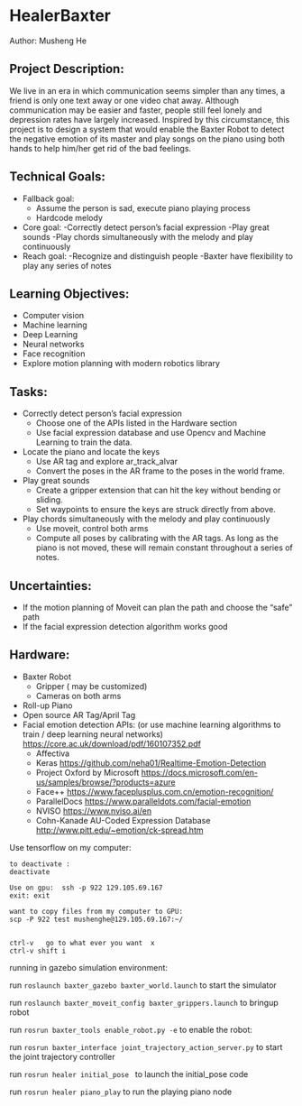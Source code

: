 # HealerBaxter
Author: Musheng He
## Project Description:
We live in an era in which communication seems simpler than any times, a friend is only one text away or one video chat away. Although communication may be easier and faster, people still feel lonely and depression rates have largely increased. Inspired by this circumstance, this project is to design a system that would enable the Baxter Robot to detect the negative emotion of its master and play songs on the piano using both hands to help him/her get rid of the bad feelings.

## Technical Goals: 
+ Fallback goal:
    - Assume the person is sad, execute piano playing process
    - Hardcode melody
+ Core goal:
    -Correctly detect person’s facial expression
    -Play great sounds
    -Play chords simultaneously with the melody and play continuously
+ Reach goal:
    -Recognize and distinguish people
    -Baxter have flexibility to play any series of notes

## Learning Objectives:
+ Computer vision
+ Machine learning
+ Deep Learning 
+ Neural networks
+ Face recognition
+ Explore motion planning with modern robotics library

## Tasks:
+ Correctly detect person’s facial expression
    - Choose one of the APIs listed in the Hardware section
    - Use facial expression database and use Opencv and Machine Learning to train the data.
+ Locate the piano and locate  the keys
    - Use AR tag and explore ar_track_alvar
    - Convert the poses in the AR frame to the poses in the world frame.
+ Play great sounds
    - Create a gripper extension that can hit the key without bending or sliding.
    - Set waypoints to ensure the keys are struck directly from above.
+ Play chords simultaneously with the melody and play continuously
    - Use moveit, control both arms
    - Compute all poses by calibrating with the AR tags. As long as the piano is not moved, these will remain constant throughout a series of notes.

## Uncertainties:
+ If the motion planning of Moveit can plan the path and choose the “safe” path
+ If the facial expression detection algorithm works good

## Hardware:
+ Baxter Robot
    - Gripper ( may be customized)
    - Cameras on both arms
+ Roll-up Piano
+ Open source AR Tag/April Tag
+ Facial emotion detection APIs: (or use machine learning algorithms to train / deep learning neural networks)
https://core.ac.uk/download/pdf/160107352.pdf
    - Affectiva
    - Keras
https://github.com/neha01/Realtime-Emotion-Detection
    - Project Oxford by Microsoft https://docs.microsoft.com/en-us/samples/browse/?products=azure
    - Face++
https://www.faceplusplus.com.cn/emotion-recognition/
    - ParallelDocs
https://www.paralleldots.com/facial-emotion
    - NVISO
    https://www.nviso.ai/en
    - Cohn-Kanade AU-Coded Expression Database
http://www.pitt.edu/~emotion/ck-spread.htm

Use tensorflow on my computer:
``` source ./deep_learning/bin/activate 
to deactivate :
deactivate 

Use on gpu:  ssh -p 922 129.105.69.167
exit: exit

want to copy files from my computer to GPU:
scp -P 922 test mushenghe@129.105.69.167:~/ 


ctrl-v   go to what ever you want  x
ctrl-v shift i
```

running in gazebo simulation environment:

run ```roslaunch baxter_gazebo baxter_world.launch``` to start the simulator

run ```roslaunch baxter_moveit_config baxter_grippers.launch``` to bringup robot

run ```rosrun baxter_tools enable_robot.py -e``` to enable the robot:

run ```rosrun baxter_interface joint_trajectory_action_server.py``` to start the joint trajectory controller

run ```rosrun healer initial_pose ``` to launch the initial_pose code

run ```rosrun healer piano_play``` to run the playing piano node